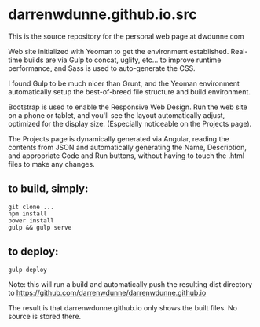 # darrenwdunne.github.io.src

This is the source repository for the personal web page at dwdunne.com

Web site initialized with Yeoman to get the environment established. Real-time builds are via Gulp to concat, uglify, etc... to improve runtime performance, and Sass is used to auto-generate the CSS.  

I found Gulp to be much nicer than Grunt, and the Yeoman environment automatically setup the best-of-breed file structure and build environment.

Bootstrap is used to enable the Responsive Web Design. Run the web site on a phone or tablet, and you'll see the layout automatically adjust, optimized for the display size. (Especially noticeable on the Projects page).

The Projects page is dynamically generated via Angular, reading the contents from JSON and automatically generating the Name, Description, and appropriate Code and Run buttons, without having to touch the .html files to make any changes.

## to build, simply:

```
git clone ...
npm install
bower install
gulp && gulp serve
```

## to deploy:
```
gulp deploy
```
Note: this will run a build and automatically push the resulting dist directory to
https://github.com/darrenwdunne/darrenwdunne.github.io  

The result is that darrenwdunne.github.io only shows the built files. No source is stored there.
